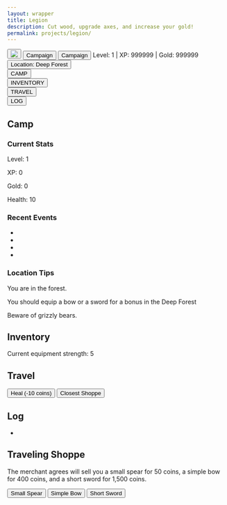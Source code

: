 ```yaml
---
layout: wrapper
title: Legion
description: Cut wood, upgrade axes, and increase your gold!
permalink: projects/legion/
---
```



<link rel="stylesheet" type="text/css" href="{{ site.url }}/assets/css/legion.css">
<!--
<section id="accMenu">
	<h3>Account Menu</h3>
</section>
<div id="News">
    <h4>News</h4>
</div>
-->

<section id="legionHeader">
    <div class="leagionHeaderHeader"></div>
    <button class="legionButton" id="imgButton">
    <img src='{{site.url}}/assets/img/legion/sword.png'>
    </button>
    <button class="legionButton" id="camButton">Campaign</button>
    <button class="legionButton" id="camButton2">Campaign</button>
    <span id="stats">Level: 1 | XP: 999999 | Gold: 999999</span>
    <button class="legionButton" id="locButton">Location: <span id="locationSpan">Deep Forest</span></button>
    <div class="legionHeaderFooter"></div>
</section>
<section id="navBlocks">
    <div class="navBlock">
        <button>CAMP</button>
    </div>
    <div class="navBlock">
        <button>INVENTORY</button>
    </div>
    <div class="navBlock">
        <button>TRAVEL</button>
    </div>
    <div class="navBlock">
        <button>LOG</button>
    </div>
</section>
<div id="moreInfoContainer">
<section class="moreInfo" id="camp">
    <h2>Camp</h2>
    <section class="moreInfoSection" id="currentStats">
        <h3>Current Stats</h3>
        <div id="myProgress">
        <div id="myBar"></div>
        </div>
        <p>Level: <span id="level">1</span></p>
        <p>XP: <span id="xp">0</span></p>
        <p>Gold: <span id="gold">0</span></p>
        <p>Health: <span id="health">10</span></p>
    </section>
    <section class="moreInfoSection" id="recentEvents">
        <h3>Recent Events</h3>
        <ul id="recentEventsUL">
            <li></li>
            <li></li>
            <li></li>
            <li></li>
        </ul>
    </section>
    <section class="moreInfoSection" id="locationTips">
        <div class="infoContainer" id="deepForestInfoContainer">
            <h3><span class="location">Location</span> Tips</h3>
            <p>You are in the forest.</p>
            <p>You should equip a bow or a sword for a bonus in the <span class="location">Deep Forest</span></p>
            <p>Beware of grizzly bears.</p>
        </div>
    </section>
</section>
<section class="moreInfo" id="inventory">
    <h2>Inventory</h2>
    <p>Current equipment strength: <span id="strengthSpan">5</span></p>
</section>

<section class="moreInfo" id="travel">
    <h2>Travel</h2>
    <button id="healButton">Heal (-10 coins)</button>
    <button id="goToShopButton">Closest Shoppe</button>
</section>

<section class="moreInfo" id="log">
    <h2>Log</h2>
    <ul id="logUL">
        <li></li>
    </ul>
</section>
<section class="moreInfo" id="townShop">
    <h2>Traveling Shoppe</h2>
    <p>The merchant agrees will sell you a small spear for 50 coins, a simple bow for 400 coins, and a short sword for 1,500 coins.</p>
    <div id="shopContainer">
        <button class="equipmentButton" id="buySmallSpear">Small Spear</button>
        <button class="equipmentButton" id="buySimpleBow">Simple Bow</button>
        <button class="equipmentButton" id="buyShortSword">Short Sword</button>
    </div>
</section>
</div>
<script src='{{site.url}}/assets/js/legion/legionMain.js'>

